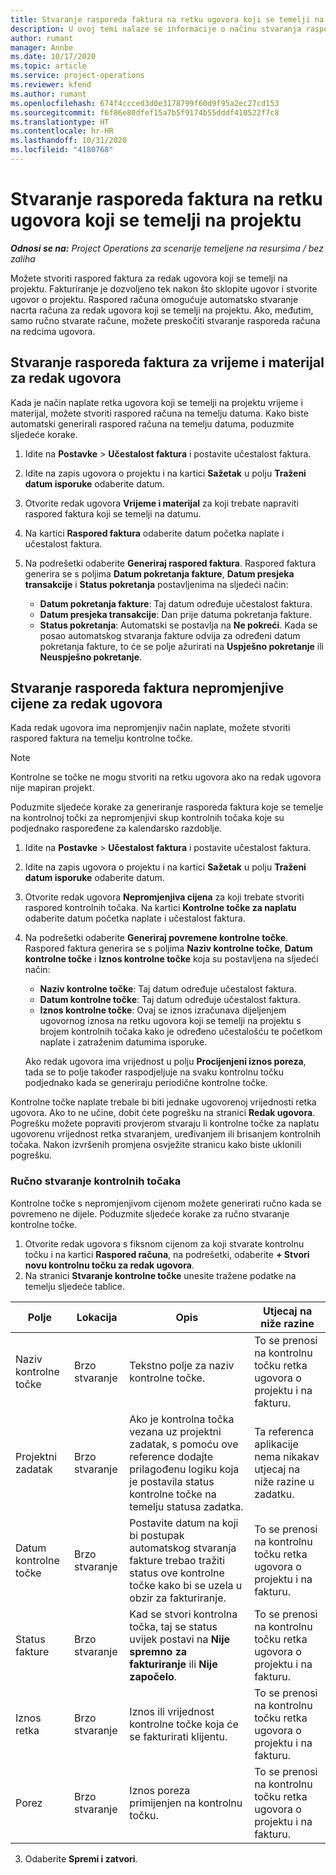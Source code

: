 ```yaml
---
title: Stvaranje rasporeda faktura na retku ugovora koji se temelji na projektu
description: U ovoj temi nalaze se informacije o načinu stvaranja rasporeda faktura i kontrolnih točaka u redcima ugovora.
author: rumant
manager: Annbe
ms.date: 10/17/2020
ms.topic: article
ms.service: project-operations
ms.reviewer: kfend
ms.author: rumant
ms.openlocfilehash: 674f4ccced3d0e3178799f60d9f95a2ec27cd153
ms.sourcegitcommit: f6f86e80dfef15a7b5f9174b55dddf410522f7c8
ms.translationtype: HT
ms.contentlocale: hr-HR
ms.lasthandoff: 10/31/2020
ms.locfileid: "4180768"
---
```

# <a name="create-an-invoice-schedule-on-a-project-based-contract-line"></a>Stvaranje rasporeda faktura na retku ugovora koji se temelji na projektu 

_**Odnosi se na:** Project Operations za scenarije temeljene na resursima / bez zaliha_

Možete stvoriti raspored faktura za redak ugovora koji se temelji na projektu. Fakturiranje je dozvoljeno tek nakon što sklopite ugovor i stvorite ugovor o projektu. Raspored računa omogućuje automatsko stvaranje nacrta računa za redak ugovora koji se temelji na projektu. Ako, međutim, samo ručno stvarate račune, možete preskočiti stvaranje rasporeda računa na redcima ugovora.

## <a name="create-a-time-and-material-invoice-schedule-for-a-contract-line"></a>Stvaranje rasporeda faktura za vrijeme i materijal za redak ugovora

Kada je način naplate retka ugovora koji se temelji na projektu vrijeme i materijal, možete stvoriti raspored računa na temelju datuma. Kako biste automatski generirali raspored računa na temelju datuma, poduzmite sljedeće korake.

1. Idite na **Postavke** > **Učestalost faktura** i postavite učestalost faktura.
2. Idite na zapis ugovora o projektu i na kartici **Sažetak** u polju **Traženi datum isporuke** odaberite datum.
3. Otvorite redak ugovora **Vrijeme i materijal** za koji trebate napraviti raspored faktura koji se temelji na datumu. 
4. Na kartici **Raspored faktura** odaberite datum početka naplate i učestalost faktura.
5. Na podrešetki odaberite **Generiraj raspored faktura**. Raspored faktura generira se s poljima **Datum pokretanja fakture**, **Datum presjeka transakcije** i **Status pokretanja** postavljenima na sljedeći način:

    - **Datum pokretanja fakture**: Taj datum određuje učestalost faktura.
    - **Datum presjeka transakcije**: Dan prije datuma pokretanja fakture.
    - **Status pokretanja**: Automatski se postavlja na **Ne pokreći**. Kada se posao automatskog stvaranja fakture odvija za određeni datum pokretanja fakture, to će se polje ažurirati na **Uspješno pokretanje** ili **Neuspješno pokretanje**.

## <a name="create-a-fixed-price-invoice-schedule-for-a-contract-line"></a>Stvaranje rasporeda faktura nepromjenjive cijene za redak ugovora

Kada redak ugovora ima nepromjenjiv način naplate, možete stvoriti raspored faktura na temelju kontrolne točke. 

> [!NOTE]
> Kontrolne se točke ne mogu stvoriti na retku ugovora ako na redak ugovora nije mapiran projekt.

Poduzmite sljedeće korake za generiranje rasporeda faktura koje se temelje na kontrolnoj točki za nepromjenjivi skup kontrolnih točaka koje su podjednako raspoređene za kalendarsko razdoblje.

1. Idite na **Postavke** > **Učestalost faktura** i postavite učestalost faktura.
2. Idite na zapis ugovora o projektu i na kartici **Sažetak** u polju **Traženi datum isporuke** odaberite datum.
3. Otvorite redak ugovora **Nepromjenjiva cijena** za koji trebate stvoriti raspored kontrolnih točaka. Na kartici **Kontrolne točke za naplatu** odaberite datum početka naplate i učestalost faktura. 
4. Na podrešetki odaberite **Generiraj povremene kontrolne točke**. Raspored faktura generira se s poljima **Naziv kontrolne točke**, **Datum kontrolne točke** i **Iznos kontrolne točke** koja su postavljena na sljedeći način:

    - **Naziv kontrolne točke**: Taj datum određuje učestalost faktura.
    - **Datum kontrolne točke**: Taj datum određuje učestalost faktura.
    - **Iznos kontrolne točke**: Ovaj se iznos izračunava dijeljenjem ugovornog iznosa na retku ugovora koji se temelji na projektu s brojem kontrolnih točaka kako je određeno učestalošću te početkom naplate i zatraženim datumima isporuke.

    Ako redak ugovora ima vrijednost u polju **Procijenjeni iznos poreza**, tada se to polje također raspodjeljuje na svaku kontrolnu točku podjednako kada se generiraju periodične kontrolne točke.

Kontrolne točke naplate trebale bi biti jednake ugovorenoj vrijednosti retka ugovora. Ako to ne učine, dobit ćete pogrešku na stranici **Redak ugovora**. Pogrešku možete popraviti provjerom stvaraju li kontrolne točke za naplatu ugovorenu vrijednost retka stvaranjem, uređivanjem ili brisanjem kontrolnih točaka. Nakon izvršenih promjena osvježite stranicu kako biste uklonili pogrešku.

### <a name="manually-create-milestones"></a>Ručno stvaranje kontrolnih točaka

Kontrolne točke s nepromjenjivom cijenom možete generirati ručno kada se povremeno ne dijele. Poduzmite sljedeće korake za ručno stvaranje kontrolne točke.

1. Otvorite redak ugovora s fiksnom cijenom za koji stvarate kontrolnu točku i na kartici **Raspored računa**, na podrešetki, odaberite **+ Stvori novu kontrolnu točku za redak ugovora**. 
2. Na stranici **Stvaranje kontrolne točke** unesite tražene podatke na temelju sljedeće tablice.

| Polje | Lokacija | Opis | Utjecaj na niže razine |
| --- | --- | --- | --- |
| Naziv kontrolne točke | Brzo stvaranje | Tekstno polje za naziv kontrolne točke. | To se prenosi na kontrolnu točku retka ugovora o projektu i na fakturu. |
| Projektni zadatak | Brzo stvaranje | Ako je kontrolna točka vezana uz projektni zadatak, s pomoću ove reference dodajte prilagođenu logiku koja je postavila status kontrolne točke na temelju statusa zadatka. | Ta referenca aplikacije nema nikakav utjecaj na niže razine u zadatku. |
| Datum kontrolne točke | Brzo stvaranje | Postavite datum na koji bi postupak automatskog stvaranja fakture trebao tražiti status ove kontrolne točke kako bi se uzela u obzir za fakturiranje. | To se prenosi na kontrolnu točku retka ugovora o projektu i na fakturu. |
| Status fakture | Brzo stvaranje | Kad se stvori kontrolna točka, taj se status uvijek postavi na **Nije spremno za fakturiranje** ili **Nije započelo**. | To se prenosi na kontrolnu točku retka ugovora o projektu i na fakturu. |
| Iznos retka | Brzo stvaranje | Iznos ili vrijednost kontrolne točke koja će se fakturirati klijentu. | To se prenosi na kontrolnu točku retka ugovora o projektu i na fakturu. |
| Porez | Brzo stvaranje | Iznos poreza primijenjen na kontrolnu točku. | To se prenosi na kontrolnu točku retka ugovora o projektu i na fakturu. |

3. Odaberite **Spremi i zatvori**.
